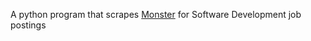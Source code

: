 A python program that scrapes [Monster](https://www.monster.com/) for Software Development job postings
